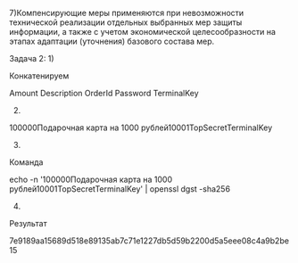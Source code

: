 7)Компенсирующие меры применяются при невозможности технической реализации отдельных выбранных мер защиты информации, а также с учетом экономической целесообразности на этапах адаптации (уточнения) базового состава мер.


Задача 2:
1)

Конкатенируем

Amount
Description
OrderId
Password
TerminalKey


2) 

100000Подарочная карта на 1000 рублей10001TopSecretTerminalKey


3)

Команда 

echo -n '100000Подарочная карта на 1000 рублей10001TopSecretTerminalKey' | openssl dgst -sha256


4)

Результат

7e9189aa15689d518e89135ab7c71e1227db5d59b2200d5a5eee08c4a9b2be15
